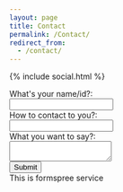 ```yaml
---
layout: page
title: Contact
permalink: /Contact/
redirect_from:
  - /contact/
---
```


<head>
  <link rel="stylesheet" href="https://cdnjs.cloudflare.com/ajax/libs/font-awesome/5.15.3/css/all.min.css">
  <style>
  .contact-form {
      width: 100%;
  }

  .contact-form input[type="text"],
  .contact-form input[type="email"],
  .contact-form textarea {
      width: 100%;
  }

  .contact-form textarea {
      height: 200px;
  }

  </style>
</head>

{% include social.html %}

<form action="https://formspree.io/f/xayzglbq" method="POST" class="contact-form">
    <label for="name">What's your name/id?:</label><br>
    <input type="text" id="name" name="name" required><br>
    <label for="email">How to contact to you?:</label><br>
    <input type="email" id="email" name="_replyto" required><br>
    <label for="message">What you want to say?:</label><br>
    <textarea id="message" name="message" required></textarea><br>
    <input type="submit" value="Submit"><br>
    <label for="message">This is formspree service</label><br>
</form>